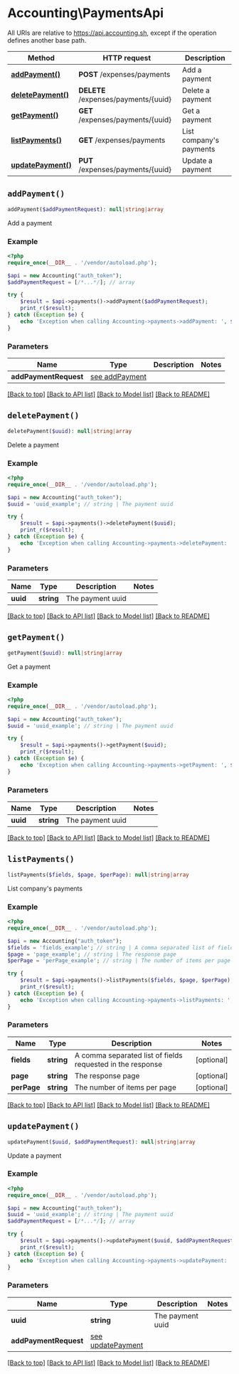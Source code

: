 # Accounting\PaymentsApi

All URIs are relative to https://api.accounting.sh, except if the operation defines another base path.

| Method | HTTP request | Description |
| ------------- | ------------- | ------------- |
| [**addPayment()**](PaymentsApi.md#addPayment) | **POST** /expenses/payments | Add a payment |
| [**deletePayment()**](PaymentsApi.md#deletePayment) | **DELETE** /expenses/payments/{uuid} | Delete a payment |
| [**getPayment()**](PaymentsApi.md#getPayment) | **GET** /expenses/payments/{uuid} | Get a payment |
| [**listPayments()**](PaymentsApi.md#listPayments) | **GET** /expenses/payments | List company&#39;s payments |
| [**updatePayment()**](PaymentsApi.md#updatePayment) | **PUT** /expenses/payments/{uuid} | Update a payment |


## `addPayment()`

```php
addPayment($addPaymentRequest): null|string|array
```

Add a payment

### Example

```php
<?php
require_once(__DIR__ . '/vendor/autoload.php');

$api = new Accounting("auth_token");
$addPaymentRequest = [/*...*/]; // array

try {
    $result = $api->payments()->addPayment($addPaymentRequest);
    print_r($result);
} catch (Exception $e) {
    echo 'Exception when calling Accounting->payments->addPayment: ', $e->getMessage(), PHP_EOL;
}

```

### Parameters

| Name | Type | Description  | Notes |
| ------------- | ------------- | ------------- | ------------- |
| **addPaymentRequest** | [see addPayment](https://api.accounting.sh/swagger.html#operation/addPayment)|  | |

[[Back to top]](#) [[Back to API list]](../../README.md#endpoints)
[[Back to Model list]](../../README.md#models)
[[Back to README]](../../README.md)

## `deletePayment()`

```php
deletePayment($uuid): null|string|array
```

Delete a payment

### Example

```php
<?php
require_once(__DIR__ . '/vendor/autoload.php');

$api = new Accounting("auth_token");
$uuid = 'uuid_example'; // string | The payment uuid

try {
    $result = $api->payments()->deletePayment($uuid);
    print_r($result);
} catch (Exception $e) {
    echo 'Exception when calling Accounting->payments->deletePayment: ', $e->getMessage(), PHP_EOL;
}

```

### Parameters

| Name | Type | Description  | Notes |
| ------------- | ------------- | ------------- | ------------- |
| **uuid** | **string**| The payment uuid | |

[[Back to top]](#) [[Back to API list]](../../README.md#endpoints)
[[Back to Model list]](../../README.md#models)
[[Back to README]](../../README.md)

## `getPayment()`

```php
getPayment($uuid): null|string|array
```

Get a payment

### Example

```php
<?php
require_once(__DIR__ . '/vendor/autoload.php');

$api = new Accounting("auth_token");
$uuid = 'uuid_example'; // string | The payment uuid

try {
    $result = $api->payments()->getPayment($uuid);
    print_r($result);
} catch (Exception $e) {
    echo 'Exception when calling Accounting->payments->getPayment: ', $e->getMessage(), PHP_EOL;
}

```

### Parameters

| Name | Type | Description  | Notes |
| ------------- | ------------- | ------------- | ------------- |
| **uuid** | **string**| The payment uuid | |

[[Back to top]](#) [[Back to API list]](../../README.md#endpoints)
[[Back to Model list]](../../README.md#models)
[[Back to README]](../../README.md)

## `listPayments()`

```php
listPayments($fields, $page, $perPage): null|string|array
```

List company's payments

### Example

```php
<?php
require_once(__DIR__ . '/vendor/autoload.php');

$api = new Accounting("auth_token");
$fields = 'fields_example'; // string | A comma separated list of fields requested in the response
$page = 'page_example'; // string | The response page
$perPage = 'perPage_example'; // string | The number of items per page

try {
    $result = $api->payments()->listPayments($fields, $page, $perPage);
    print_r($result);
} catch (Exception $e) {
    echo 'Exception when calling Accounting->payments->listPayments: ', $e->getMessage(), PHP_EOL;
}

```

### Parameters

| Name | Type | Description  | Notes |
| ------------- | ------------- | ------------- | ------------- |
| **fields** | **string**| A comma separated list of fields requested in the response | [optional] |
| **page** | **string**| The response page | [optional] |
| **perPage** | **string**| The number of items per page | [optional] |

[[Back to top]](#) [[Back to API list]](../../README.md#endpoints)
[[Back to Model list]](../../README.md#models)
[[Back to README]](../../README.md)

## `updatePayment()`

```php
updatePayment($uuid, $addPaymentRequest): null|string|array
```

Update a payment

### Example

```php
<?php
require_once(__DIR__ . '/vendor/autoload.php');

$api = new Accounting("auth_token");
$uuid = 'uuid_example'; // string | The payment uuid
$addPaymentRequest = [/*...*/]; // array

try {
    $result = $api->payments()->updatePayment($uuid, $addPaymentRequest);
    print_r($result);
} catch (Exception $e) {
    echo 'Exception when calling Accounting->payments->updatePayment: ', $e->getMessage(), PHP_EOL;
}

```

### Parameters

| Name | Type | Description  | Notes |
| ------------- | ------------- | ------------- | ------------- |
| **uuid** | **string**| The payment uuid | |
| **addPaymentRequest** | [see updatePayment](https://api.accounting.sh/swagger.html#operation/updatePayment)|  | |

[[Back to top]](#) [[Back to API list]](../../README.md#endpoints)
[[Back to Model list]](../../README.md#models)
[[Back to README]](../../README.md)
